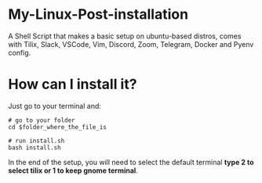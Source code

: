 # My-Linux-Post-installation

A Shell Script that makes a basic setup on ubuntu-based distros, comes with Tilix, Slack, VSCode, Vim, Discord, Zoom, Telegram, Docker and Pyenv config.

# How can I install it?

Just go to your terminal and:

~~~shell
# go to your folder
cd $folder_where_the_file_is 

# run install.sh
bash install.sh
~~~

In the end of the setup, you will need to select the default terminal **type 2 to select tilix or 1 to keep gnome terminal**.
